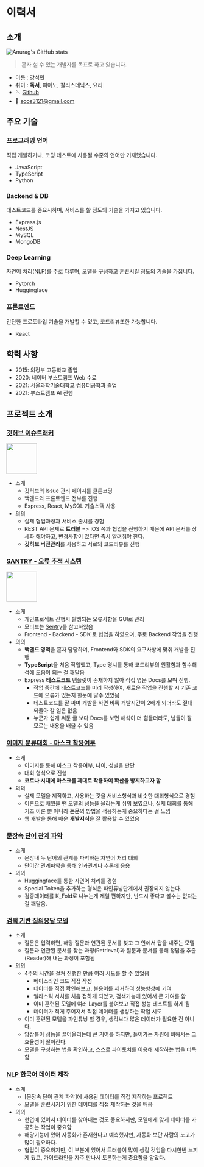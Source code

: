 # 이력서

## 소개


![Anurag's GitHub stats](https://github-readme-stats.vercel.app/api?username=Kangsukmin&count_private=true&show_icons=true&theme=algolia)

> 혼자 설 수 있는 개발자를 목표로 하고 있습니다.

- 이름 : 강석민
- 취미 : **독서**, 피아노, 칼리스데닉스, 요리
- 🪡 [Github](https://github.com/Kangsukmin)
- 📧 soos3121@gmail.com

## 주요 기술

### 프로그래밍 언어

직접 개발하거나, 코딩 테스트에 사용될 수준의 언어만 기재했습니다.

- JavaScript
- TypeScript
- Python

### Backend & DB

테스트코드를 중요시하며, 서비스를 할 정도의 기술을 가지고 있습니다.

- Express.js
- NestJS
- MySQL
- MongoDB

### Deep Learning

자연어 처리(NLP)를 주로 다루며, 모델을 구성하고 훈련시킬 정도의 기술을 가집니다.

- Pytorch
- Huggingface

### 프론트엔드

간단한 프로토타입 기술을 개발할 수 있고, 코드리뷰또한 가능합니다.

- React

## 학력 사항

- 2015: 의정부 고등학교 졸업
- 2020: 네이버 부스트캠프 Web 수료
- 2021: 서울과학기술대학교 컴퓨터공학과 졸업
- 2021: 부스트캠프 AI 진행


## 프로젝트 소개

### [깃허브 이슈트래커](https://github.com/boostcamp-2020/IssueTracker-05)

<img src='https://github.githubassets.com/images/modules/logos_page/GitHub-Mark.png' width="80" />

- 소개
    - 깃허브의 Issue 관리 페이지를 클론코딩
    - 백엔드와 프론트엔드 전부를 진행
    - Express, React, MySQL 기술스택 사용
- 의의
    - 실제 협업과정과 서비스 출시를 경험
    - REST API 문제로 **트러블** => IOS 쪽과 협업을 진행하기 때문에 API 문서를 상세화 해야하고, 변경사항이 있다면 즉시 알려줘야 한다.
    - **깃허브 버전관리**를 사용하고 서로의 코드리뷰를 진행

### [SANTRY - 오류 추적 시스템](https://github.com/boostcamp-2020/Project11-A-Web-FE-Performance-Monitoring-Server)

<img src='https://raw.githubusercontent.com/boostcamp-2020/Project11-A-Web-FE-Performance-Monitoring-SDK/master/media/santry-1.png' height="80" />

- 소개
    - 개인프로젝트 진행시 발생되는 오류사항을 GUI로 관리
    - 모티브는 [Sentry](https://sentry.io/welcome/)를 참고하였음
    - Frontend - Backend - SDK 로 협업을 하였으며, 주로 Backend 작업을 진행
- 의의
    - **백엔드 영역**을 혼자 담당하며, Frontend와 SDK의 요구사항에 맞춰 개발을 진행
    - **TypeScript**을 처음 작업했고, Type 명시를 통해 코드리뷰의 원활함과 함수해석에 도움이 되는 걸 깨달음
    - Express **테스트코드** 탬플릿이 존재하지 않아 직접 영문 Docs를 보며 진행. 
        - 작업 중간에 테스트코드를 미리 작성하여, 새로운 작업을 진행할 시 기존 코드에 오류가 있는지 한눈에 알수 있었음
        - 테스트코드를 잘 짜며 개발을 하면 비록 개발시간이 2배가 되더라도 절대 되돌아 갈 일은 없음
        - 누군가 쉽게 써둔 글 보다 Docs를 보면 해석이 더 힘들더라도, 남들이 잘 모르는 내용을 배울 수 있음

### [이미지 분류대회 - 마스크 착용여부](https://github.com/boostcampaitech2/image-classification-level1-17)


- 소개
    - 이미지를 통해 마스크 착용여부, 나이, 성별을 판단
    - 대회 형식으로 진행
    - **코로나 시대에 마스크를 제대로 착용하여 확산을 방지하고자 함**
- 의의
    - 실제 모델을 제작하고, 사용하는 것을 서비스형식과 비슷한 대회형식으로 경험
    - 이론으로 배웠을 땐 모델의 성능을 올리는게 쉬워 보였으나, 실제 대회를 통해 기초 이론 뿐 아니라 **논문**의 방법을 적용하는게 중요하다는 걸 느낌
    - 웹 개발을 통해 배운 **개발지식**을 잘 활용할 수 있었음

### [문장속 단어 관계 파악](https://github.com/boostcampaitech2/klue-level2-nlp-01)

- 소개
    - 문장내 두 단어의 관계를 파악하는 자연어 처리 대회
    - 단어간 관계파악을 통해 인과관계나 추론에 응용
- 의의
    - Huggingface를 통한 자연어 처리를 경험 
    - Special Token을 추가하는 형식은 파인튜닝단계에서 권장되지 않는다.
    - 검증데이터를 K_Fold로 나누는게 제일 편하지만, 반드시 좋다고 볼수는 없다는 걸 깨달음.

### [검색 기반 질의응답 모델](https://github.com/boostcampaitech2/mrc-level2-nlp-01)

- 소개
    - 질문은 입력하면, 해당 질문과 연관된 문서를 찾고 그 안에서 답을 내주는 모델
    - 질문과 연관된 문서를 찾는 과정(Retrieval)과 질문과 문서를 통해 정답을 추출(Reader)해 내는 과정이 포함됨
- 의의
    - 4주의 시간을 걸쳐 진행한 만큼 여러 시도를 할 수 있었음
        - 베이스라인 코드 직접 작성
        - 데이터를 직접 확인해보고, 불용어를 제거하여 성능향상에 기여
        - 엘라스틱 서치를 처음 접하게 되었고, 검색기능에 있어서 큰 기여를 함
        - 이미 훈련된 모델에 여러 Layer를 붙여보고 직접 성능 테스트를 하게 됨
        - 데이터가 적게 주어져서 직접 데이터를 생성하는 작업 시도
    - 이미 훈련된 모델을 파인튜닝 할 경우, 생각보다 많은 데이터가 필요한 건 아니다.
    - 앙상블이 성능을 끌어올리는데 큰 기여를 하지만, 들어가는 자원에 비해서는 그 효율성이 떨어진다.
    - 모델을 구성하는 법을 확인하고, 스스로 파이토치를 이용해 제작하는 법을 터득함

### [NLP 한국어 데이터 제작](https://github.com/boostcampaitech2/data-annotation-nlp-level3-nlp-01)

- 소개
    - [문장속 단어 관계 파악]에 사용된 데이터를 직접 제작하는 프로젝트
    - 모델을 훈련시키기 위한 데이터를 직접 제작하는 것을 배움
- 의의
    - 현업에 있어서 데이터를 찾아내는 것도 중요하지만, 모델에게 맞게 데이터를 가공하는 작업이 중요함
    - 해당기능에 있어 자동화가 존재한다고 예측했지만, 자동화 보단 사람의 노고가 많이 필요하다.
    - 협업이 중요하지만, 이 부분에 있어서 트러블이 많이 생길 것임을 다시한번 느끼게 됬고, 가이드라인을 자주 만나서 토론하는게 중요함을 알았다.
